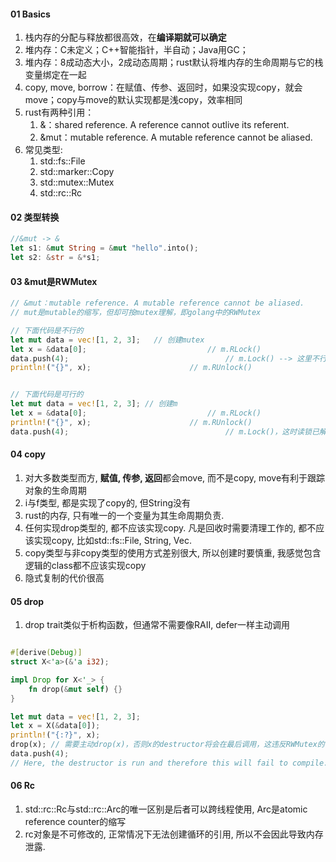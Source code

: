 #### 01 Basics

1. 栈内存的分配与释放都很高效，在**编译期就可以确定**
2. 堆内存：C未定义；C++智能指针，半自动；Java用GC；
3. 堆内存：8成动态大小，2成动态周期；rust默认将堆内存的生命周期与它的栈变量绑定在一起
4. copy, move, borrow：在赋值、传参、返回时，如果没实现copy，就会move；copy与move的默认实现都是浅copy，效率相同
5. rust有两种引用：
   1. &：shared reference. A reference cannot outlive its referent.
   2. &mut：mutable reference. A mutable reference cannot be aliased.
6. 常见类型:
   1. std::fs::File
   2. std::marker::Copy
   3. std::mutex::Mutex
   4. std::rc::Rc





#### 02 类型转换

```rust
//&mut -> &
let s1: &mut String = &mut "hello".into();
let s2: &str = &*s1;

```



#### 03 &mut是RWMutex

```rust
// &mut：mutable reference. A mutable reference cannot be aliased.
// mut是mutable的缩写，但却可按mutex理解，即golang中的RWMutex

// 下面代码是不行的
let mut data = vec![1, 2, 3];	// 创建mutex
let x = &data[0];							// m.RLock()
data.push(4);									// m.Lock() --> 这里不行，只读锁还在呢
println!("{}", x);						// m.RUnlock()


// 下面代码是可行的
let mut data = vec![1, 2, 3]; // 创建m
let x = &data[0];							// m.RLock()
println!("{}", x);						// m.RUnlock()
data.push(4);									// m.Lock()，这时读锁已解，所以写锁可用
```



#### 04 copy

1. 对大多数类型而方, **赋值, 传参, 返回**都会move, 而不是copy, move有利于跟踪对象的生命周期
2. i与f类型, 都是实现了copy的, 但String没有
3. rust的内存, 只有唯一的一个变量为其生命周期负责. 
4. 任何实现drop类型的, 都不应该实现copy. 凡是回收时需要清理工作的, 都不应该实现copy, 比如std::fs::File, String, Vec.
5. copy类型与非copy类型的使用方式差别很大, 所以创建时要慎重, 我感觉包含逻辑的class都不应该实现copy
6. 隐式复制的代价很高



#### 05 drop

1. drop trait类似于析构函数，但通常不需要像RAII, defer一样主动调用



```rust

#[derive(Debug)]
struct X<'a>(&'a i32);

impl Drop for X<'_> {
    fn drop(&mut self) {}
}

let mut data = vec![1, 2, 3];
let x = X(&data[0]);
println!("{:?}", x);
drop(x); // 需要主动drop(x)，否则x的destructor将会在最后调用，这违反RWMutex的读写锁互斥原则，编译不过
data.push(4);
// Here, the destructor is run and therefore this will fail to compile.
```





#### 06 Rc

1. std::rc::Rc与std::rc::Arc的唯一区别是后者可以跨线程使用, Arc是atomic reference counter的缩写
2. rc对象是不可修改的, 正常情况下无法创建循环的引用, 所以不会因此导致内存泄露.







